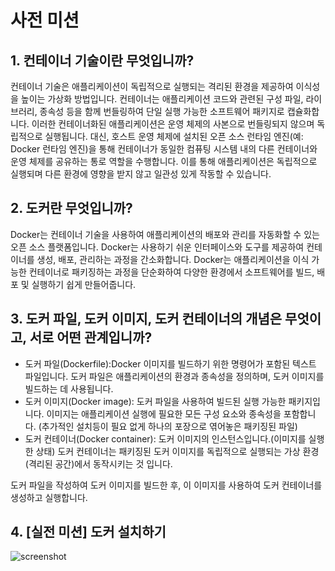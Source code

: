 # 사전 미션

## 1. 컨테이너 기술이란 무엇입니까? 
컨테이너 기술은 애플리케이션이 독립적으로 실행되는 격리된 환경을 제공하여 이식성을 높이는 가상화 방법입니다. 컨테이너는 애플리케이션 코드와 관련된 구성 파일, 라이브러리, 종속성 등을 함께 번들링하여 단일 실행 가능한 소프트웨어 패키지로 캡슐화합니다. 이러한 컨테이너화된 애플리케이션은 운영 체제의 사본으로 번들링되지 않으며 독립적으로 실행됩니다. 대신, 호스트 운영 체제에 설치된 오픈 소스 런타임 엔진(예: Docker 런타임 엔진)을 통해 컨테이너가 동일한 컴퓨팅 시스템 내의 다른 컨테이너와 운영 체제를 공유하는 통로 역할을 수행합니다. 이를 통해 애플리케이션은 독립적으로 실행되며 다른 환경에 영향을 받지 않고 일관성 있게 작동할 수 있습니다. 
## 2. 도커란 무엇입니까?
Docker는 컨테이너 기술을 사용하여 애플리케이션의 배포와 관리를 자동화할 수 있는 오픈 소스 플랫폼입니다. Docker는 사용하기 쉬운 인터페이스와 도구를 제공하여 컨테이너를 생성, 배포, 관리하는 과정을 간소화합니다. Docker는 애플리케이션을 이식 가능한 컨테이너로 패키징하는 과정을 단순화하여 다양한 환경에서 소프트웨어를 빌드, 배포 및 실행하기 쉽게 만들어줍니다.

## 3. 도커 파일, 도커 이미지, 도커 컨테이너의 개념은 무엇이고, 서로 어떤 관계입니까?
* 도커 파일(Dockerfile):Docker 이미지를 빌드하기 위한 명령어가 포함된 텍스트 파일입니다. 도커 파일은 애플리케이션의 환경과 종속성을 정의하며, 도커 이미지를 빌드하는 데 사용됩니다.
* 도커 이미지(Docker image):  도커 파일을 사용하여 빌드된 실행 가능한 패키지입니다. 이미지는 애플리케이션 실행에 필요한 모든 구성 요소와 종속성을 포함합니다. (추가적인 설치등이 필요 없게 하나의 포장으로 엮어놓은 패키징된 파일)
* 도커 컨테이너(Docker container): 도커 이미지의 인스턴스입니다.(이미지를 실행한 상태) 도커 컨테이너는 패키징된 도커 이미지를 독립적으로 실행되는 가상 환경(격리된 공간)에서 동작시키는 것 입니다.

도커 파일을 작성하여 도커 이미지를 빌드한 후, 이 이미지를 사용하여 도커 컨테이너를 생성하고 실행합니다.

## 4. [실전 미션] 도커 설치하기 
![screenshot](./docker_execution.png)

